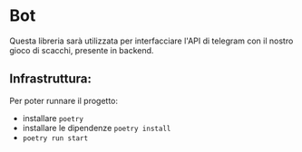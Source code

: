 # Bot

Questa libreria sarà utilizzata per interfacciare l'API di telegram con il nostro gioco di scacchi, presente in backend.

## Infrastruttura:
Per poter runnare il progetto:
- installare `poetry`
- installare le dipendenze `poetry install`
- `poetry run start`